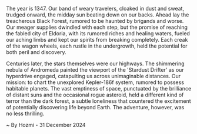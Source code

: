 
The year is 1347.  Our band of weary travelers, cloaked in dust and sweat, trudged onward, the midday sun beating down on our backs.  Ahead lay the treacherous Black Forest, rumored to be haunted by brigands and worse.  Our meager supplies dwindled with each step, but the promise of reaching the fabled city of Eldoria, with its rumored riches and healing waters, fueled our aching limbs and kept our spirits from breaking completely.  Each creak of the wagon wheels, each rustle in the undergrowth, held the potential for both peril and discovery.

Centuries later, the stars themselves were our highways.  The shimmering nebula of Andromeda painted the viewport of the 'Stardust Drifter' as our hyperdrive engaged, catapulting us across unimaginable distances.  Our mission: to chart the unexplored Kepler-186f system, rumored to possess habitable planets.  The vast emptiness of space, punctuated by the brilliance of distant suns and the occasional rogue asteroid, held a different kind of terror than the dark forest, a subtle loneliness that countered the excitement of potentially discovering life beyond Earth.  The adventure, however, was no less thrilling.

~ By Hozmi - 31 December 2024
